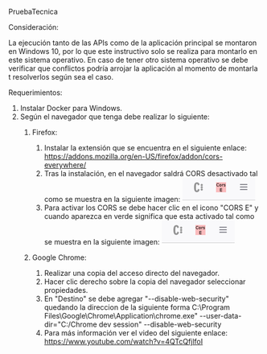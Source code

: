 PruebaTecnica

Consideración:

La ejecución tanto de las APIs como de la aplicación principal se montaron en Windows 10, por lo que este instructivo solo se realiza para montarlo en este sistema operativo. En caso de tener otro sistema operativo se debe verificar que conflictos podría arrojar la aplicación al momento de montarla t resolverlos según sea el caso.

Requerimientos:

1. Instalar Docker para Windows.
2. Según el navegador que tenga debe realizar lo siguiente:
    1. Firefox: 
        1. Instalar la extensión que se encuentra en el siguiente enlace: https://addons.mozilla.org/en-US/firefox/addon/cors-everywhere/
        2. Tras la instalación, en el navegador saldrá CORS desactivado tal como se muestra en la siguiente imagen: ![CORS en Firefox desactivado](https://github.com/YorchXD/PruebaTecnica/blob/docker/Images/FirefoxCorsDesactivado.PNG)
        3. Para activar los CORS se debe hacer clic en el icono "CORS E" y cuando aparezca en verde significa que esta activado tal como se muestra en la siguiente imagen: ![CORS en Firefox activado](https://github.com/YorchXD/PruebaTecnica/blob/docker/Images/FirefoxCorsDesactivado.PNG)
        
    2. Google Chrome:
        1. Realizar una copia del acceso directo del navegador.
        2. Hacer clic derecho sobre la copia del navegador seleccionar propiedades.
        3. En "Destino" se debe agregar "--disable-web-security" quedando la direccion de la siguiente forma C:\Program Files\Google\Chrome\Application\chrome.exe" --user-data-dir="C:/Chrome dev session" --disable-web-security
        4. Para más información ver el video del siguiente enlace: https://www.youtube.com/watch?v=4QTcQfjlfoI




